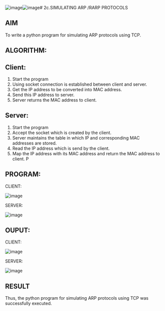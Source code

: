![image](https://github.com/user-attachments/assets/b51a5f4e-3c14-4ebd-881d-d3292993a816)![image](https://github.com/user-attachments/assets/61abead4-d13d-467e-8d8c-33c4da6d3e26)# 2c.SIMULATING ARP /RARP PROTOCOLS
## AIM
To write a python program for simulating ARP protocols using TCP.
## ALGORITHM:
## Client:
1. Start the program
2. Using socket connection is established between client and server.
3. Get the IP address to be converted into MAC address.
4. Send this IP address to server.
5. Server returns the MAC address to client.
## Server:
1. Start the program
2. Accept the socket which is created by the client.
3. Server maintains the table in which IP and corresponding MAC addresses are
stored.
4. Read the IP address which is send by the client.
5. Map the IP address with its MAC address and return the MAC address to client.
P
## PROGRAM:
CLIENT:

![image](https://github.com/user-attachments/assets/28e8627a-af46-46c0-b64d-9a5368bbf9fe)

SERVER:

![image](https://github.com/user-attachments/assets/3e653758-4157-453e-9d16-25a8527087a3)

## OUPUT:
CLIENT:

![image](https://github.com/user-attachments/assets/4f6f3c4a-e2bd-4b15-9495-adad51d12fbd)

SERVER:

![image](https://github.com/user-attachments/assets/ae02b77b-5afe-4dd4-93d3-78b632b04645)



## RESULT
Thus, the python program for simulating ARP protocols using TCP was successfully 
executed.
